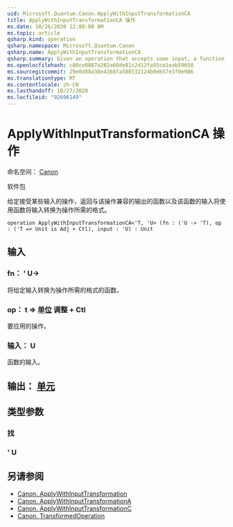 ```yaml
---
uid: Microsoft.Quantum.Canon.ApplyWithInputTransformationCA
title: ApplyWithInputTransformationCA 操作
ms.date: 10/26/2020 12:00:00 AM
ms.topic: article
qsharp.kind: operation
qsharp.namespace: Microsoft.Quantum.Canon
qsharp.name: ApplyWithInputTransformationCA
qsharp.summary: Given an operation that accepts some input, a function that returns an output compatible with that operation, and an input to that function, applies the operation using the function to transform the input to a form expected by the operation.
ms.openlocfilehash: c80ce0887a202a60de81c2d12fa95ce1eab59058
ms.sourcegitcommit: 29e0d88a30e4166fa580132124b0eb57e1f0e986
ms.translationtype: MT
ms.contentlocale: zh-CN
ms.lasthandoff: 10/27/2020
ms.locfileid: "92696149"
---
```

# <a name="applywithinputtransformationca-operation"></a>ApplyWithInputTransformationCA 操作

命名空间： [Canon](xref:Microsoft.Quantum.Canon)

软件包 [](https://nuget.org/packages/)


给定接受某些输入的操作，返回与该操作兼容的输出的函数以及该函数的输入将使用函数将输入转换为操作所需的格式。

```qsharp
operation ApplyWithInputTransformationCA<'T, 'U> (fn : ('U -> 'T), op : ('T => Unit is Adj + Ctl), input : 'U) : Unit
```


## <a name="input"></a>输入

### <a name="fn--u---t"></a>fn： ' U->

将给定输入转换为操作所需的格式的函数。


### <a name="op--t--unit-adj--ctl"></a>op： t => [单位](xref:microsoft.quantum.lang-ref.unit) 调整 + Ctl

要应用的操作。


### <a name="input--u"></a>输入： U

函数的输入。



## <a name="output--unit"></a>输出： [单元](xref:microsoft.quantum.lang-ref.unit)



## <a name="type-parameters"></a>类型参数

### <a name="t"></a>找


### <a name="u"></a>' U



## <a name="see-also"></a>另请参阅

- [Canon. ApplyWithInputTransformation](xref:Microsoft.Quantum.Canon.ApplyWithInputTransformation)
- [Canon. ApplyWithInputTransformationA](xref:Microsoft.Quantum.Canon.ApplyWithInputTransformationA)
- [Canon. ApplyWithInputTransformationC](xref:Microsoft.Quantum.Canon.ApplyWithInputTransformationC)
- [Canon. TransformedOperation](xref:Microsoft.Quantum.Canon.TransformedOperation)